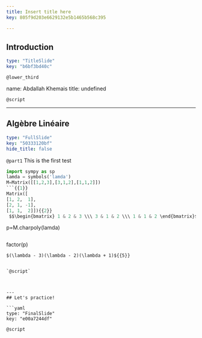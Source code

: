 ```yaml
---
title: Insert title here
key: 805f9d203e6629132e5b1465b568c395

---
```

## Introduction

```yaml
type: "TitleSlide"
key: "b6bf3bd40c"
```

`@lower_third`

name: Abdallah Khemais
title: undefined


`@script`



---
## Algèbre Linéaire

```yaml
type: "FullSlide"
key: "50333120bf"
hide_title: false
```

`@part1`
This is the first test 
```python
import sympy as sp
lamda = symbols('lamda')
M=Matrix([[1,2,3],[3,1,2],[1,1,2]])
```{{1}}
Matrix([
[1, 2,  1],
[2, 1, -1],
[1, 1,  2]]){{2}}
 $$\begin{bmatrix} 1 & 2 & 3 \\\ 3 & 1 & 2 \\\ 1 & 1 & 2 \end{bmatrix}$$

```
p=M.charpoly(lamda)
```{{3}}
```
factor(p)
```{{4}}
$(\lambda - 3)(\lambda - 2)(\lambda + 1)${{5}}


`@script`



---
## Let's practice!

```yaml
type: "FinalSlide"
key: "e00a7244df"
```

`@script`


